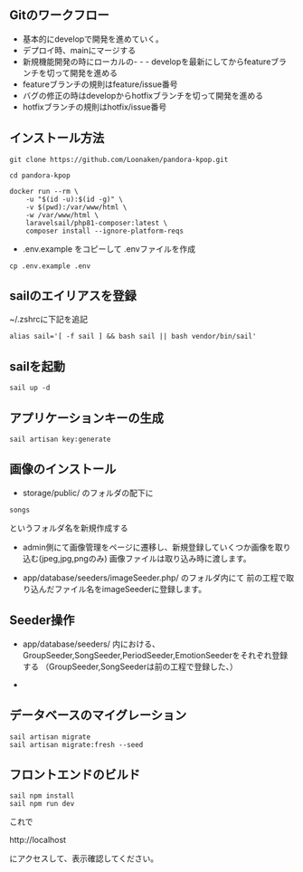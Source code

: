 ## Gitのワークフロー

- 基本的にdevelopで開発を進めていく。
- デプロイ時、mainにマージする
- 新規機能開発の時にローカルの- - - developを最新にしてからfeatureブランチを切って開発を進める
- featureブランチの規則はfeature/issue番号
- バグの修正の時はdevelopからhotfixブランチを切って開発を進める
- hotfixブランチの規則はhotfix/issue番号


## インストール方法
```
git clone https://github.com/Loonaken/pandora-kpop.git

cd pandora-kpop

docker run --rm \
    -u "$(id -u):$(id -g)" \
    -v $(pwd):/var/www/html \
    -w /var/www/html \
    laravelsail/php81-composer:latest \
    composer install --ignore-platform-reqs

```

- .env.example をコピーして .envファイルを作成


```
cp .env.example .env
```

## sailのエイリアスを登録

~/.zshrcに下記を追記

```
alias sail='[ -f sail ] && bash sail || bash vendor/bin/sail'
```

## sailを起動
```
sail up -d
```
## アプリケーションキーの生成

```
sail artisan key:generate
```

## 画像のインストール

- storage/public/ のフォルダの配下に
```
songs
```
というフォルダ名を新規作成する

- admin側にて画像管理をページに遷移し、新規登録していくつか画像を取り込む(jpeg,jpg,pngのみ)
画像ファイルは取り込み時に渡します。

- app/database/seeders/imageSeeder.php/ のフォルダ内にて
前の工程で取り込んだファイル名をimageSeederに登録します。

## Seeder操作

- app/database/seeders/ 内における、GroupSeeder,SongSeeder,PeriodSeeder,EmotionSeederをそれぞれ登録する
（GroupSeeder,SongSeederは前の工程で登録した、）


-

## データベースのマイグレーション
```
sail artisan migrate
sail artisan migrate:fresh --seed

```

## フロントエンドのビルド
```
sail npm install
sail npm run dev
```

これで

http://localhost

にアクセスして、表示確認してください。

